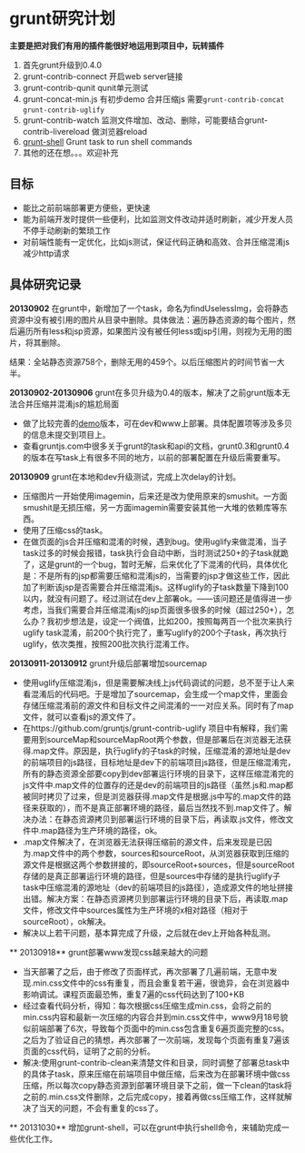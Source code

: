 # grunt研究计划 #

**主要是把对我们有用的插件能很好地运用到项目中，玩转插件**

1. 首先grunt升级到0.4.0
2. grunt-contrib-connect 开启web server链接
3. grunt-contrib-qunit qunit单元测试
4. grunt-concat-min.js 有初步demo 合并压缩js 需要`grunt-contrib-concat` `grunt-contrib-uglify`
5. grunt-contrib-watch 监测文件增加、改动、删除，可能要结合grunt-contrib-livereload 做浏览器reload
6. [grunt-shell](https://github.com/sindresorhus/grunt-shell "grunt-shell") Grunt task to run shell commands
7. 其他的还在想。。。欢迎补充

##  目标 ##
- 能比之前前端部署更方便些，更快速
- 能为前端开发时提供一些便利，比如监测文件改动并适时刷新，减少开发人员不停手动刷新的繁琐工作
- 对前端性能有一定优化，比如js测试，保证代码正确和高效、合并压缩混淆js减少http请求

## 具体研究记录 ##
**20130902** 在grunt中，新增加了一个task，命名为findUselessImg，会将静态资源中没有被引用的图片从目录中删除。具体做法：遍历静态资源的每个图片，然后遍历所有less和jsp资源，如果图片没有被任何less或jsp引用，则视为无用的图片，将其删除。

结果：全站静态资源758个，删除无用的459个。以后压缩图片的时间节省一大半。

**20130902-20130906** grunt在多贝升级为0.4的版本，解决了之前grunt版本无法合并压缩并混淆js的尴尬局面
- 做了比较完善的[demo](https://github.com/kbisnotzombie/grunt-fedeploy)版本，可在dev和www上部署。具体配置项等涉及多贝的信息未提交到项目上。
- 查看gruntjs.com中很多关于grunt的task和api的文档，grunt0.3和grunt0.4的版本在写task上有很多不同的地方，以前的部署配置在升级后需要重写。
 
**20130909** grunt在本地和dev升级测试，完成上次delay的计划。
- 压缩图片一开始使用imagemin，后来还是改为使用原来的smushit。一方面smushit是无损压缩，另一方面imagemin需要安装其他一大堆的依赖库等东西。
- 使用了压缩css的task。
- 在做页面的js合并压缩和混淆的时候，遇到bug。使用uglify来做混淆，当子task过多的时候会报错，task执行会自动中断，当时测试250+的子task就跪了，这是grunt的一个bug，暂时无解，后来优化了下混淆的代码，具体优化是：不是所有的jsp都需要压缩和混淆js的，当需要的jsp才做这些工作，因此加了判断该jsp是否需要合并压缩混淆js。这样uglify的子task数量下降到100以内，就没有问题了。经过测试在dev上部署ok。——该问题还是值得进一步考虑，当我们需要合并压缩混淆js的jsp页面很多很多的时候（超过250+），怎么办？我初步想法是，设定一个阀值，比如200，按照每两百一个批次来执行uglify task混淆，前200个执行完了，重写uglify的200个子task，再次执行uglify，依次类推，按照200批次执行混淆工作。

**20130911-20130912** grunt升级后部署增加sourcemap
- 使用uglify压缩混淆js，但是需要解决线上js代码调试的问题，总不至于让人来看混淆后的代码吧。于是增加了sourcemap，会生成一个map文件，里面会存储压缩混淆前的源文件和目标文件之间混淆的一一对应关系。同时有了map文件，就可以查看js的源文件了。
- 在https://github.com/gruntjs/grunt-contrib-uglify 项目中有解释，我们需要用到sourceMap和sourceMapRoot两个参数，但是部署后在浏览器无法获得.map文件。原因是，执行uglify的子task的时候，压缩混淆的源地址是dev的前端项目的js路径，目标地址是dev下的前端项目js路径，但是压缩混淆完，所有的静态资源全部要copy到dev部署运行环境的目录下，这样压缩混淆完的js文件中.map文件的位置存的还是dev的前端项目的js路径（虽然.js和.map都被同时拷贝了过来，但是浏览器获得.map文件是根据.js中写的.map文件的路径来获取的），而不是真正部署环境的路径，最后当然找不到.map文件了。解决办法：在静态资源拷贝到部署运行环境的目录下后，再读取.js文件，修改文件中.map路径为生产环境的路径，ok。
- .map文件解决了，在浏览器无法获得压缩前的源文件，后来发现是已因为.map文件中的两个参数，sources和sourceRoot，从浏览器获取到压缩的源文件是根据这两个参数拼接的，即sourceRoot+sources，但是sourceRoot存储的是真正部署运行环境的路径，但是sources中存储的是执行uglify子task中压缩混淆的源地址（dev的前端项目的js路径），造成源文件的地址拼接出错。解决方案：在静态资源拷贝到部署运行环境的目录下后，再读取.map文件，修改文件中sources属性为生产环境的x相对路径（相对于sourceRoot），ok解决。
- 解决以上若干问题，基本算完成了升级，之后就在dev上开始各种乱测。

** 20130918** grunt部署www发现css越来越大的问题
- 当天部署了之后，由于修改了页面样式，再次部署了几遍前端，无意中发现.min.css文件中的css有重复，而且会重复若干遍，很诡异，会在浏览器中影响调试。课程页面最恐怖，重复7遍的css代码达到了100+KB
- 经过查看代码分析，得知：每次根据css压缩生成min.css，会将之前的min.css内容和最新一次压缩的内容合并到min.css文件中，www9月18号貌似前端部署了6次，导致每个页面中的min.css包含重复6遍页面完整的css。之后为了验证自己的猜想，再次部署了一次前端，发现每个页面有重复7遍该页面的css代码，证明了之前的分析。
- 解决:使用grunt-contrib-clean来清楚文件和目录，同时调整了部署总task中的具体子task，原来压缩在前端项目中做压缩，后来改为在部署环境中做css压缩，所以每次copy静态资源到部署环境目录下之前，做一下clean的task将之前的.min.css文件删除，之后完成copy，接着再做css压缩工作，这样就解决了当天的问题，不会有重复的css了。

** 20131030** 增加grunt-shell，可以在grunt中执行shell命令，来辅助完成一些优化工作。
